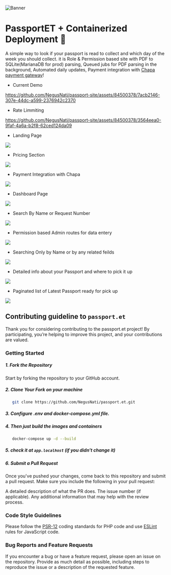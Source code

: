 ![Banner](https://github.com/user-attachments/assets/3e12d26c-e0ac-4f13-9c38-92223bbc6db8)
# PassportET + Containerized Deployment 🐳


A simple way to look if your passport is read to collect and which day of the week you should collect. it is Role & Permission based site with PDF to SQLite(MarianaDB for prod) parsing, Queued jubs for PDF parsing in the background, Automated daily updates, Payment integration with [Chapa payment gateway](https://chapa.co)!


- Current Demo  

https://github.com/NegusNati/passport-site/assets/84500378/7acb2146-307e-44dc-a599-2376942c2370

- Rate Limmiting
  
https://github.com/NegusNati/passport-site/assets/84500378/3564eea0-9faf-4a6a-b2f8-62ced124da09

- Landing Page    
<img src="https://github.com/NegusNati/Airbnb-Experiences-Clone/assets/84500378/d26ace89-7e34-4cab-a540-ffeffc67068d"  >

- Pricing Section
 <img src="https://github.com/NegusNati/Airbnb-Experiences-Clone/assets/84500378/0b3c62af-62d3-4827-b7e5-913e2ba8a317"  >

- Payment Integration with Chapa
 <img src="https://github.com/NegusNati/Airbnb-Experiences-Clone/assets/84500378/e25b52c5-25e8-4b7d-84b8-2ca1558d7548">

- Dashboard Page
 <img src="https://github.com/NegusNati/Airbnb-Experiences-Clone/assets/84500378/e23679c6-dfba-47b1-9263-d7f09be8aacc">
 
 - Search By Name or Request Number
 <img src="https://github.com/NegusNati/Airbnb-Experiences-Clone/assets/84500378/b2babbbb-213f-4c0c-9d11-9f4002646a12">

 - Permission based Admin routes for data entery
 <img src="https://github.com/NegusNati/Airbnb-Experiences-Clone/assets/84500378/65b04087-cbd9-4ce8-ab25-9c85cbfb532b">

 - Searching Only by Name or by any related feilds
 <img src="https://github.com/NegusNati/Airbnb-Experiences-Clone/assets/84500378/e342046b-aa5a-4871-ad06-3e62999c5583">

  - Detailed info about your Passport and where to pick it up
 <img src="https://github.com/NegusNati/Airbnb-Experiences-Clone/assets/84500378/8d8ec474-db7f-41ac-b428-19988054924d">

  - Paginated list of Latest Passport ready for pick up 
 <img src="https://github.com/NegusNati/Airbnb-Experiences-Clone/assets/84500378/ae3132ca-28f6-43cc-b342-1e2322eb18b7">



## Contributing guideline to `passport.et`

 Thank you for considering contributing to the passport.et project! By participating, you’re helping to improve this project, and your contributions are valued.
 
### Getting Started
##### 1. Fork the Repository
Start by forking the repository to your GitHub account.

##### 2. Clone Your Fork on your machine

 ```bash
    git clone https://github.com/NegusNati/passport.et.git
```
##### 3. Configure .env and docker-compose.yml file.
##### 4. Then just build the images and containers 
 ```bash
    docker-compose up -d --build
```
##### 5. check it at `app.localhost` (if you didn't change it)
##### 6. Submit a Pull Request
Once you've pushed your changes, come back to this repository and submit a pull request. Make sure you include the following in your pull request:

A detailed description of what the PR does.
The issue number (if applicable).
Any additional information that may help with the review process.

### Code Style Guidelines
Please follow the [PSR-12](https://www.php-fig.org/psr/psr-12/) coding standards for PHP code and use [ESLint](https://eslint.org/) rules for JavaScript code.

### Bug Reports and Feature Requests
If you encounter a bug or have a feature request, please open an issue on the repository. Provide as much detail as possible, including steps to reproduce the issue or a description of the requested feature.
